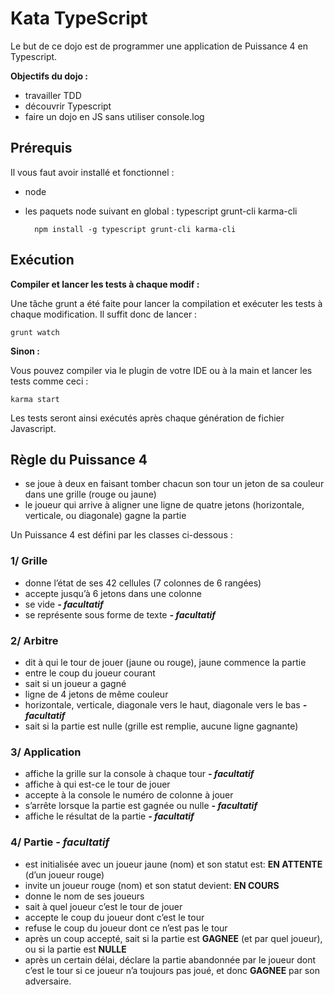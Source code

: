 # Kata TypeScript

Le but de ce dojo est de programmer une application de Puissance 4 en Typescript.

__Objectifs du dojo :__

* travailler TDD
* découvrir Typescript
* faire un dojo en JS sans utiliser console.log

## Prérequis

Il vous faut avoir installé et fonctionnel :

* node
* les paquets node suivant en global : typescript grunt-cli karma-cli 

        npm install -g typescript grunt-cli karma-cli

 
## Exécution

__Compiler et lancer les tests à chaque modif :__

Une tâche grunt a été faite pour lancer la compilation et exécuter les tests à chaque modification.
Il suffit donc de lancer :

    grunt watch
    
__Sinon :__

Vous pouvez compiler via le plugin de votre IDE ou à la main et lancer les tests comme ceci :

    karma start
    
Les tests seront ainsi exécutés après chaque génération de fichier Javascript.

## Règle du Puissance 4

* se joue à deux en faisant tomber chacun son tour un jeton de sa couleur dans une grille (rouge ou jaune)
* le joueur qui arrive à aligner une ligne de quatre jetons (horizontale, verticale, ou diagonale) gagne la partie

Un Puissance 4 est défini par les classes ci-dessous :

### 1/ Grille

* donne l’état de ses 42 cellules (7 colonnes de 6 rangées)
* accepte jusqu’à 6 jetons dans une colonne
* se vide **_- facultatif_**
* se représente sous forme de texte **_- facultatif_**

### 2/ Arbitre

* dit à qui le tour de jouer (jaune ou rouge), jaune commence la partie
* entre le coup du joueur courant 
* sait si un joueur a gagné
 * ligne de 4 jetons de même couleur
 * horizontale, verticale, diagonale vers le haut, diagonale vers le bas **_- facultatif_**
* sait si la partie est nulle (grille est remplie, aucune ligne gagnante)

### 3/ Application

* affiche la grille sur la console à chaque tour **_- facultatif_**
* affiche à qui est-ce le tour de jouer
* accepte à la console le numéro de colonne à jouer
* s’arrête lorsque la partie est gagnée ou nulle **_- facultatif_**
* affiche le résultat de la partie **_- facultatif_**

### 4/ Partie  _- facultatif_

* est initialisée avec un joueur jaune (nom) et son statut est: **EN ATTENTE** (d’un joueur rouge)
* invite un joueur rouge (nom) et son statut devient: **EN COURS**
* donne le nom de ses joueurs
* sait à quel joueur c’est le tour de jouer
* accepte le coup du joueur dont c’est le tour
* refuse le coup du joueur dont ce n’est pas le tour
* après un coup accepté, sait si la partie est **GAGNEE** (et par quel joueur), ou si la partie est **NULLE**
* après un certain délai, déclare la partie abandonnée par le joueur dont c’est le tour si ce joueur n’a toujours pas joué, et donc **GAGNEE** par son adversaire.
